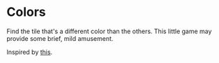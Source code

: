 Colors
======
 
Find the tile that's a different color than the others. This little game may provide some brief, mild amusement.

Inspired by [this](http://game.ioxapp.com/color/).
